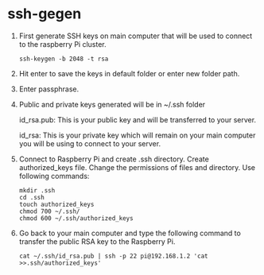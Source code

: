 # ssh-gegen

1. First generate SSH keys on main computer that will be used to connect to the
   raspberry Pi cluster.

       ssh-keygen -b 2048 -t rsa

2. Hit enter to save the keys in default folder or enter new folder path.

3. Enter passphrase.

4. Public and private keys generated will be in ~/.ssh folder

   id_rsa.pub: This is your public key and will be transferred to your server.

   id_rsa: This is your private key which will remain on your main computer you
           will be using to connect to your server.

5. Connect to Raspberry Pi and create .ssh directory. Create authorized_keys
   file. Change the permissions of files and directory. Use following commands:

       mkdir .ssh
       cd .ssh
       touch authorized_keys
       chmod 700 ~/.ssh/
       chmod 600 ~/.ssh/authorized_keys

6. Go back to your main computer and type the following command to transfer
   the public RSA key to the Raspberry Pi.

       cat ~/.ssh/id_rsa.pub | ssh -p 22 pi@192.168.1.2 'cat >>.ssh/authorized_keys'
